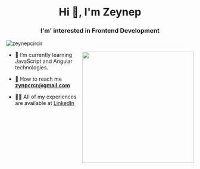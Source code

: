 <h1 align="center">Hi 👋, I'm Zeynep</h1>
<h3 align="center">I'm' interested in Frontend Development</h3>

<p align="left"> <img src="https://komarev.com/ghpvc/?username=makifunlu&label=Profile%20views&color=0e75b6&style=flat" alt="zeynepcircir" /> </p>
<p>
<img width="300" align="right" src="https://i.pinimg.com/564x/43/a9/c3/43a9c358ae61987d07e13847fe5e45d5.jpg" />
  

- 🌱 I’m currently learning JavaScript and Angular technologies.

- 📩 How to reach me **zynpcrcr@gmail.com**
  
- 👩‍💻 All of my experiences are available at [LinkedIn](["https://www.linkedin.com/in/zeynep-circir/"])
 
</p>




